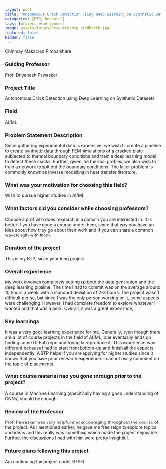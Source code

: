 ```yaml
---
layout: post
title: "Autonomous Crack Detection using Deep Learning on Synthetic Datasets"
categories: [BTP, Research]
tags: [project_experiences]
image: assets/images/Research/btp_siddharth.jpg
featured: false
hidden: false
---
```


Chinmay Makarand Pimpalkhare

### Guiding Professor
Prof. Dnyanesh Pawaskar

### Project Title
Autonomous Crack Detection using Deep Learning on Synthetic Datasets

### Field
AI/ML 

### Problem Statement Description
Since gathering experimental data is expensive, we wish to create a pipeline to create synthetic data through FEM simulations of a cracked plate subjected to thermal boundary conditions and train a deep learning model to detect these cracks. Further, given the thermal profiles, we also wish to train a network to spit out the boundary conditions. The latter problem is commonly known as inverse modelling in heat transfer literature. 

### What was your motivation for choosing this field?
Wish to pursue higher studies in AI/ML

### What factors did you consider while choosing professors?
Choose a prof who does research in a domain you are interested in. It is better if you have done a course under them, since that way you have an idea about how they go about their work and if you can share a common wavelength with them. 

### Duration of the project
This is my BTP, so an year long project

### Overall experience
My work involves completely setting up both the data generation and the deep learning pipeline. The time I had to commit was on the average around 10 hours a week, with a standard deviation of 2-3 hours. The project wasn't difficult per se, but since I was the only person working on it, some aspects were challenging. However, I had complete freedom to explore whatever I wanted and that was a perk. Overall, it was a great experience, 

### Key learnings
It was a very good learning experience for me. Generally, even though there are a lot of course projects in the field of AI/ML, one eventually ends up finding some GitHub repo and trying to reproduce it. This experience was different because I had to start from bottom-up and finish all the aspects independently. A BTP helps if you are applying for higher studies since it shows that you have prior research experience. I cannot really comment on the topic of placements.  

### What course material had you gone through prior to the project?
A course in Machine Learning (specifically having a good understanding of CNNs) should be enough

### Review of the Professor
Prof. Pawaskar was very helpful and encouraging throughout the course of the project. As I mentioned earlier, he gave me free reign to explore topics and ideas and this really was something which made the project enjoyable. Further, the discussions I had with him were pretty insightful.

### Future plans following this project
Am continuing the project under BTP-II